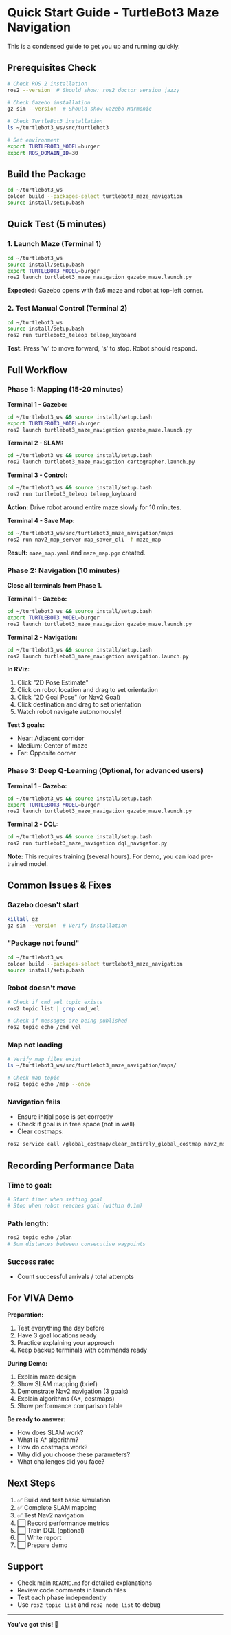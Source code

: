 # Quick Start Guide - TurtleBot3 Maze Navigation

This is a condensed guide to get you up and running quickly.

## Prerequisites Check

```bash
# Check ROS 2 installation
ros2 --version  # Should show: ros2 doctor version jazzy

# Check Gazebo installation
gz sim --version  # Should show Gazebo Harmonic

# Check TurtleBot3 installation
ls ~/turtlebot3_ws/src/turtlebot3

# Set environment
export TURTLEBOT3_MODEL=burger
export ROS_DOMAIN_ID=30
```

## Build the Package

```bash
cd ~/turtlebot3_ws
colcon build --packages-select turtlebot3_maze_navigation
source install/setup.bash
```

## Quick Test (5 minutes)

### 1. Launch Maze (Terminal 1)
```bash
cd ~/turtlebot3_ws
source install/setup.bash
export TURTLEBOT3_MODEL=burger
ros2 launch turtlebot3_maze_navigation gazebo_maze.launch.py
```

**Expected:** Gazebo opens with 6x6 maze and robot at top-left corner.

### 2. Test Manual Control (Terminal 2)
```bash
cd ~/turtlebot3_ws
source install/setup.bash
ros2 run turtlebot3_teleop teleop_keyboard
```

**Test:** Press 'w' to move forward, 's' to stop. Robot should respond.

## Full Workflow

### Phase 1: Mapping (15-20 minutes)

**Terminal 1 - Gazebo:**
```bash
cd ~/turtlebot3_ws && source install/setup.bash
export TURTLEBOT3_MODEL=burger
ros2 launch turtlebot3_maze_navigation gazebo_maze.launch.py
```

**Terminal 2 - SLAM:**
```bash
cd ~/turtlebot3_ws && source install/setup.bash
ros2 launch turtlebot3_maze_navigation cartographer.launch.py
```

**Terminal 3 - Control:**
```bash
cd ~/turtlebot3_ws && source install/setup.bash
ros2 run turtlebot3_teleop teleop_keyboard
```

**Action:** Drive robot around entire maze slowly for 10 minutes.

**Terminal 4 - Save Map:**
```bash
cd ~/turtlebot3_ws/src/turtlebot3_maze_navigation/maps
ros2 run nav2_map_server map_saver_cli -f maze_map
```

**Result:** `maze_map.yaml` and `maze_map.pgm` created.

### Phase 2: Navigation (10 minutes)

**Close all terminals from Phase 1.**

**Terminal 1 - Gazebo:**
```bash
cd ~/turtlebot3_ws && source install/setup.bash
export TURTLEBOT3_MODEL=burger
ros2 launch turtlebot3_maze_navigation gazebo_maze.launch.py
```

**Terminal 2 - Navigation:**
```bash
cd ~/turtlebot3_ws && source install/setup.bash
ros2 launch turtlebot3_maze_navigation navigation.launch.py
```

**In RViz:**
1. Click "2D Pose Estimate"
2. Click on robot location and drag to set orientation
3. Click "2D Goal Pose" (or Nav2 Goal)
4. Click destination and drag to set orientation
5. Watch robot navigate autonomously!

**Test 3 goals:**
- Near: Adjacent corridor
- Medium: Center of maze
- Far: Opposite corner

### Phase 3: Deep Q-Learning (Optional, for advanced users)

**Terminal 1 - Gazebo:**
```bash
cd ~/turtlebot3_ws && source install/setup.bash
export TURTLEBOT3_MODEL=burger
ros2 launch turtlebot3_maze_navigation gazebo_maze.launch.py
```

**Terminal 2 - DQL:**
```bash
cd ~/turtlebot3_ws && source install/setup.bash
ros2 run turtlebot3_maze_navigation dql_navigator.py
```

**Note:** This requires training (several hours). For demo, you can load pre-trained model.

## Common Issues & Fixes

### Gazebo doesn't start
```bash
killall gz
gz sim --version  # Verify installation
```

### "Package not found"
```bash
cd ~/turtlebot3_ws
colcon build --packages-select turtlebot3_maze_navigation
source install/setup.bash
```

### Robot doesn't move
```bash
# Check if cmd_vel topic exists
ros2 topic list | grep cmd_vel

# Check if messages are being published
ros2 topic echo /cmd_vel
```

### Map not loading
```bash
# Verify map files exist
ls ~/turtlebot3_ws/src/turtlebot3_maze_navigation/maps/

# Check map topic
ros2 topic echo /map --once
```

### Navigation fails
- Ensure initial pose is set correctly
- Check if goal is in free space (not in wall)
- Clear costmaps:
```bash
ros2 service call /global_costmap/clear_entirely_global_costmap nav2_msgs/srv/ClearEntirelyGlobalCostmap
```

## Recording Performance Data

### Time to goal:
```bash
# Start timer when setting goal
# Stop when robot reaches goal (within 0.1m)
```

### Path length:
```bash
ros2 topic echo /plan
# Sum distances between consecutive waypoints
```

### Success rate:
- Count successful arrivals / total attempts

## For VIVA Demo

**Preparation:**
1. Test everything the day before
2. Have 3 goal locations ready
3. Practice explaining your approach
4. Keep backup terminals with commands ready

**During Demo:**
1. Explain maze design
2. Show SLAM mapping (brief)
3. Demonstrate Nav2 navigation (3 goals)
4. Explain algorithms (A*, costmaps)
5. Show performance comparison table

**Be ready to answer:**
- How does SLAM work?
- What is A* algorithm?
- How do costmaps work?
- Why did you choose these parameters?
- What challenges did you face?

## Next Steps

1. ✅ Build and test basic simulation
2. ✅ Complete SLAM mapping
3. ✅ Test Nav2 navigation
4. ⬜ Record performance metrics
5. ⬜ Train DQL (optional)
6. ⬜ Write report
7. ⬜ Prepare demo

## Support

- Check main `README.md` for detailed explanations
- Review code comments in launch files
- Test each phase independently
- Use `ros2 topic list` and `ros2 node list` to debug

---

**You've got this! 🚀**

